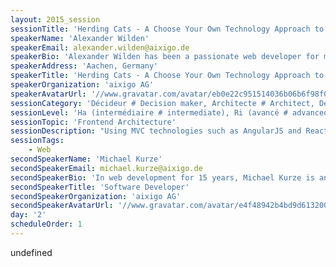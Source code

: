 ```yaml
---
layout: 2015_session
sessionTitle: 'Herding Cats - A Choose Your Own Technology Approach to Modular Web Applications'
speakerName: 'Alexander Wilden'
speakerEmail: alexander.wilden@aixigo.de
speakerBio: 'Alexander Wilden has been a passionate web developer for more than a decade and is a JavaScript expert at aixigo AG. '
speakerAddress: 'Aachen, Germany'
speakerTitle: 'Herding Cats - A Choose Your Own Technology Approach to Modular Web Applications'
speakerOrganization: 'aixigo AG'
speakerAvatarUrl: '//www.gravatar.com/avatar/eb0e22c951514036b06b6f98f09786ab?size=200&default=mm'
sessionCategory: 'Décideur # Decision maker, Architecte # Architect, Développeur # Developer'
sessionLevel: 'Ha (intermédiaire # intermediate), Ri (avancé # advanced)'
sessionTopic: 'Frontend Architecture'
sessionDescription: "Using MVC technologies such as AngularJS and React, it is easy to create web applications quickly. These technologies or the upcoming web components even allow for encapsulation and reuse of UI controls.\n\nBut how to isolate and reuse actual business value? Eventually, this is what matters to your users and customers. How to recombine the building blocks time after time, while maintaining a solid overall experience? With LaxarJS, we apply proven concepts from the server world to the web frontend: reactive systems that use publish/subscribe for communication allow for decoupling of components and isolating local state.\n\nWe'd like to introduce you to LaxarJS as a \"Middleware for your Web Client\", helping you to integrate components independent of implementation technologies or frameworks that they might use. "
sessionTags:
    - Web
secondSpeakerName: 'Michael Kurze'
secondSpeakerEmail: michael.kurze@aixigo.de
secondSpeakerBio: 'In web development for 15 years, Michael Kurze is an open-source enthusiast with an itch for performance and simplicity. Currently focused on event based architecture for web clients at aixigo. '
secondSpeakerTitle: 'Software Developer'
secondSpeakerOrganization: 'aixigo AG'
secondSpeakerAvatarUrl: '//www.gravatar.com/avatar/e4f48942b4bd9d6132006a332396bfa8?size=200&default=mm'
day: '2'
scheduleOrder: 1
---
```


undefined
